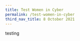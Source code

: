 ```yaml
---
title: Test Women in Cyber
permalink: /test-women-in-cyber
third_nav_title: 8 October 2021
---
```

testing